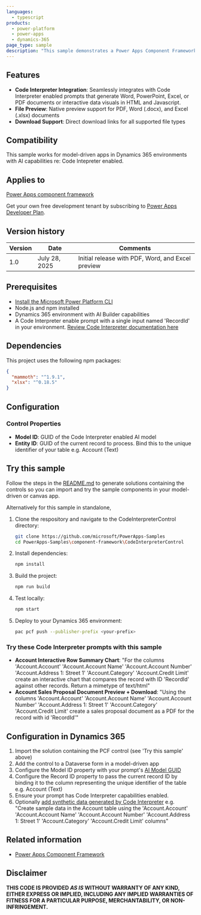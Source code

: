 ```yaml
---
languages:
  - typescript
products:
  - power-platform
  - power-apps
  - dynamics-365
page_type: sample
description: "This sample demonstrates a Power Apps Component Framework (PCF) control that integrates with Code Interpreter enabled prompts. It can display interactive data visuals in HTML and Javascript or create file previews and downloads for PDF, Word, PowerPoint and Excel documents."
---
```


## Features

- **Code Interpreter Integration**: Seamlessly integrates with Code Interpreter enabled prompts that generate Word, PowerPoint, Excel, or PDF documents or interactive data visuals in HTML and Javascript.
- **File Preview**: Native preview support for PDF, Word (.docx), and Excel (.xlsx) documents
- **Download Support**: Direct download links for all supported file types

## Compatibility

This sample works for model-driven apps in Dynamics 365 environments with AI capabilities re: Code Intepreter enabled.

## Applies to

[Power Apps component framework](https://learn.microsoft.com/power-apps/developer/component-framework/overview)

Get your own free development tenant by subscribing to [Power Apps Developer Plan](https://learn.microsoft.com/power-platform/developer/plan).

## Version history

| Version | Date             | Comments                                               |
| ------- | ---------------- | ----------------------------------------------------- |
| 1.0     | July 28, 2025    | Initial release with PDF, Word, and Excel preview   |

## Prerequisites

- [Install the Microsoft Power Platform CLI](https://learn.microsoft.com/power-platform/developer/cli/introduction)
- Node.js and npm installed
- Dynamics 365 environment with AI Builder capabilities
- A Code Interpreter enable prompt with a single input named 'RecordId' in your environment. [Review Code Interpreter documentation here](https://learn.microsoft.com/en-us/microsoft-365-copilot/extensibility/code-interpreter)

## Dependencies

This project uses the following npm packages:

```json
{
  "mammoth": "^1.9.1",
  "xlsx": "^0.18.5"
}
```

## Configuration

### Control Properties

- **Model ID**: GUID of the Code Interpreter enabled AI model
- **Entity ID**: GUID of the current record to process. Bind this to the unique identifier of your table e.g. Account (Text)

## Try this sample

Follow the steps in the [README.md](../README.md) to generate solutions containing the controls so you can import and try the sample components in your model-driven or canvas app.

Alternatively for this sample in standalone,
1. Clone the respository and navigate to the CodeInterpreterControl directory:
   ```bash
   git clone https://github.com/microsoft/PowerApps-Samples
   cd PowerApps-Samples\component-framework\CodeInterpreterControl
   ```

2. Install dependencies:
   ```bash
   npm install
   ```

3. Build the project:
   ```bash
   npm run build
   ```

4. Test locally:
   ```bash
   npm start
   ```

5. Deploy to your Dynamics 365 environment:
   ```bash
   pac pcf push --publisher-prefix <your-prefix>
   ```

### Try these Code Interpreter prompts with this sample

- **Account Interactive Row Summary Chart**: "For the columns 'Account.Account' 'Account.Account Name' 'Account.Account Number' 'Account.Address 1: Street 1' 'Account.Category' 'Account.Credit Limit' create an interactive chart that compares the record with ID 'RecordId' against other records. Return a mimetype of text/html"
- **Account Sales Proposal Document Preview + Download**: "Using the columns 'Account.Account' 'Account.Account Name' 'Account.Account Number' 'Account.Address 1: Street 1' 'Account.Category' 'Account.Credit Limit' create a sales proposal document as a PDF for the record with id 'RecordId'" 

## Configuration in Dynamics 365

1. Import the solution containing the PCF control (see 'Try this sample' above)
2. Add the control to a Dataverse form in a model-driven app
3. Configure the Model ID property with your prompt's [AI Model GUID](https://learn.microsoft.com/en-us/power-apps/developer/data-platform/reference/entities/msdyn_aimodel#BKMK_msdyn_AIModelId)
4. Configure the Record ID property to pass the current record ID by binding it to the column representing the unique identifier of the table e.g. Account (Text)
5. Ensure your prompt has Code Interpreter capabilities enabled.
6. Optionally [add synthetic data generated by Code Interpreter](https://learn.microsoft.com/en-us/microsoft-365-copilot/extensibility/code-interpreter#create-synthetic-data) e.g. "Create sample data in the Account table using the 'Account.Account' 'Account.Account Name' 'Account.Account Number' 'Account.Address 1: Street 1' 'Account.Category' 'Account.Credit Limit' columns"

## Related information

- [Power Apps Component Framework](https://learn.microsoft.com/power-apps/developer/component-framework/overview)

## Disclaimer

**THIS CODE IS PROVIDED _AS IS_ WITHOUT WARRANTY OF ANY KIND, EITHER EXPRESS OR IMPLIED, INCLUDING ANY IMPLIED WARRANTIES OF FITNESS FOR A PARTICULAR PURPOSE, MERCHANTABILITY, OR NON-INFRINGEMENT.**